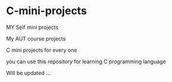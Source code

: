 # C-mini-projects
MY Self mini projects

My AUT course projects

C mini projects for every one

you can use this repository for learning C programming language

Will be updated ...
